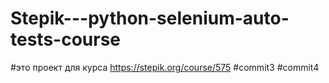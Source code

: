 # Stepik---python-selenium-auto-tests-course
#это проект для курса https://stepik.org/course/575
#commit3
#commit4